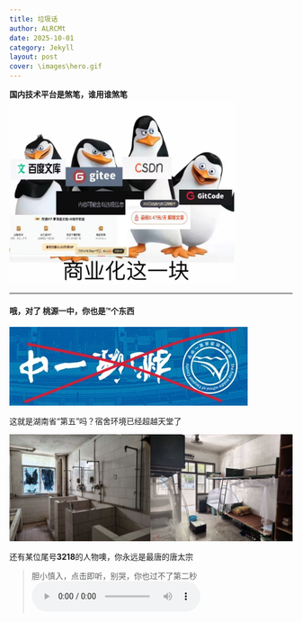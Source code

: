 ```yaml
---
title: 垃圾话
author: ALRCMt
date: 2025-10-01
category: Jekyll
layout: post
cover: \images\hero.gif
---
```


**国内技术平台是煞笔，谁用谁煞笔**  
<img src="/images/sm.jpg" alt="SM" width="400px">

<hr />
<h4>哦，对了 桃源一中，你也是™个东西</h4>
<img src="/images/tyyz.jpg" alt="TYYZSM">

这就是湖南省“第五”吗？宿舍环境已经超越天堂了

<img src="/images/jianyu.png" alt="SM" >

还有某位尾号**3218**的人物噢，你永远是最唐的唐太宗

> 胆小慎入，点击即听，别哭，你也过不了第二秒  
> <audio controls><source src="/images/hongxuansb.m4a" type="audio/mp3"></audio>
